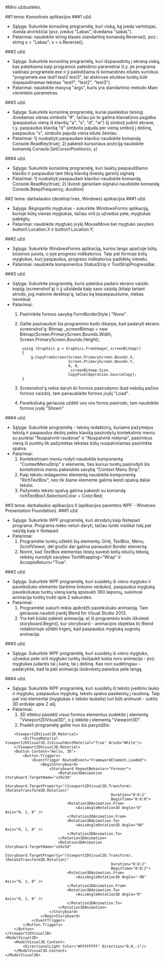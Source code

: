 ﻿#Mini užduotėlės.

##1 tema: Konsolinės aplikacijos
###1 užd. 
- Sąlyga: Sukurkite konsolinę programėlę, kuri viską, ką įveda vartotojas, išveda atvirkščiai (pvz. įvedus "Labas", išvedama "sabaL"). 
- Patarimai: naudokite string klasės standartinę komandą Reverse(), pvz.: string s = "Labas"; s = s.Reverse();

###2 užd.
- Sąlyga: Sukurkite konsolinę programėlę, kuri išspausdintų į ekraną viską, kas pateikiama kaip programos paleidimo parametrai (t.y. jei programa vadinasi programele.exe ir ji paleidžiama iš komandinės eilutės surinkus "programele.exe test1 test2 test3", tai atskirose eilutėse turėtų būti išspausdinamas tekstas "test1", "test2", "test3").
- Patarimai: naudokite masyvą "args", kuris yra standartinio metodo Main vienintelis parametras.

###3 užd.
- Sąlyga: Sukurkite konsolinę programėlę, kuriai pasileidus tiesiog išvedamas vienas simbolis "#", tačiau po to galima klaviatūros pagalba (paspaudus vieną iš klavišų "a", "s", "d", "w") šį simbolį judinti ekrane, t.y. paspaudus klavišą "d" simbolis pajuda per vieną simbolį į dešinę, paspaudus "s", simbolis pajuda viena eilute žemiau.
- Patarimai: 1) nuskaityti paspaudam klavišui naudokite komandą Console.ReadKey(true); 2) pakeisti kursoriaus poziciją naudokite komandą Console.SetCursorPosition(x, y)

###4 užd.
- Sąlyga: Sukurkite konsolinę programėlę, kuri lauktų paspaudžiamo klavišo ir paspaudus tam tikrą klavišą išvestų garsinį signalą
- Patarimai: 1) nuskaityti paspaudam klavišui naudokite komandą Console.ReadKey(true); 2) išvesti garsiniam signalui naudokite komandą Console.Beep(frequency, duration)

##2 tema: darbalaukio (desktop'inės, Windows) aplikacijos
###1 užd. 
- Sąlyga: Bėgiojantis mygtukas - sukurkite WindowsForms aplikaciją, kurioje būtų vienas mygtukas, tačiau virš jo užvedus pele, mygtukas pabėgtų.
- Patarimai: naudokite mygtuko įvykį MouseMove bei mygtuko savybes button1.Location.X ir button1.Location.Y;

###2 užd. 
- Sąlyga: Sukurkite WindowsForms aplikaciją, kurios lango apačioje būtų būsenos juosta, o joje progreso indikatorius. Taip pat formoje būtų mygtukas, kurį paspaudus, progreso indikatorius padidėtų vienetu.
- Patarimai: naudokite komponentus StatusStrip ir ToolStripProgressBar.

###3 užd.
- Sąlyga: Sukurkite programėlę, kuris paleidus padaro ekrano vaizdo kopiją (screenshot'ą) ir jį užsideda kaip savo vaizdą (kitaip tariant atrodo, jog matome desktop'ą, tačiau ką bepaspaustume, niekas neveikia)
- Patarimai:
    1) Pasirinkite formos savybę FormBorderStyle į "None".
    2) Galite pasinaudoti šia programinio kodo iškarpa, kad padaryti ekrano screenshot'ą:
            Bitmap _screenBitmap = new Bitmap(Screen.PrimaryScreen.Bounds.Width, Screen.PrimaryScreen.Bounds.Height);

            using (Graphics g = Graphics.FromImage(_screenBitmap))
            {
                g.CopyFromScreen(Screen.PrimaryScreen.Bounds.X,
                                 Screen.PrimaryScreen.Bounds.Y,
                                 0, 0,
                                 _screenBitmap.Size,
                                 CopyPixelOperation.SourceCopy);
            }     
    3) Screenshot'ą reikia daryti iki formos pasirodymo (kad nebūtų pačios formos vaizdo), tam panaudokite formos įvykį "Load".
    4) Paveiksliuką geriausia uždėti vos vos forma pasirodo, tam naudokite formos įvykį "Shown"
	
###4 užd.
- Sąlyga: Sukurkite programėlę - tekstų redaktorių, kuriame pažymėjus tekstą ir paspaudus dešinį pelės klavišą pasirodytų kontekstinis meniu su punktai "Nuspalvinti raudonai" ir "Nuspalvinti mėlynai", pasirinkus vieną iš punktų tik pažymėtas tekstas būtų nuspalvinamas pasirinkta spalva.
- Patarimai:
    1) Kontekstiniam meniu rodyti naudokite komponentą "ContextMenuStrip" ir elemente, ties kuriuo turėtų pasirodyti šis kontekstinis meniu pakeiskite savybę "Context Menu Strip".
    2) Kaip teksto redagavimo elementą naudokite komponentą "RichTextBox", nes tik šiame elemente galima keisti spalvą daliai teksto.
    3) Pažymėto teksto spalvą galima pakeisti su komandą richTextBox1.SelectionColor = Color.Red;

##3 tema: darbalaukio aplikacijos II (aplikacijos paremtos WPF - Windows Presentation Foundation).
###1 užd.
- Sąlyga: Sukurkite WPF programėlę, kuri atrodytų kaip Notepad programa. Programa nieko neturi daryti, tačiau turėti visiškai tokį pat vaizdą kaip ir Notepad.
- Patarimai:
    1) Programėlei turėtų užtekti šių elementų: Grid, TextBox, Menu, ScrollViewer, dėl grožio dar galima panaudoti Border elementą.
    2) Norint, kad TextBox elementas leistų suvesti kelių eilučių tekstą, reikėtų nurodyti savybes TextWrapping="Wrap" ir AcceptsReturn="True".
	
###2 užd.
- Sąlyga: Sukurkite WPF programėlę, kuri susidėtų iš vieno mygtuko ir paveiksliuko elemento (tarkime linksmo veiduko), paspaudus mygtuką paveiksliukas turėtų vieną kartą apsisukti 360 laipsnių, sukimosi animacija turėtų trukti apie 2 sekundes.
- Patarimai:
    1) Programėlei sukurti reikia apibrėžti paveiksliuko animaciją. Tam geriausia naudoti įrankį Blend for Visual Studio 2013.
    2) Yra keli būdai paleisti animaciją: a) iš programinio kodo iškviesti storyboard.Begin(), kur storyboard - animacijos objektas b) Blend redaktoriuje uždėti trigerį, kad paspaudus mygtuką sugrotų animacija.
	
###3 užd.
- Sąlyga: Sukurkite WPF programėlę, kuri susidėtų iš vieno mygtuko, užvedus pele virš mygtuko turėtų išsišaukti kokia nors animacija - pvz. mygtukas judantis tai į kairę, tai į dešinę. Kas nori sudėtingiau - padarykite, kad ta pati animacija išsikviestų panešus pele langą.

###4 užd.
- Sąlyga: Sukurkite WPF programėlę, kuri susidėtų iš teksto įvedimo lauko ir mygtuko, paspaudus mygtuką, teksto spalva pasikeistų į raudoną. Taip pat visi elementai (mygtukas ir teksto laukelis) turi būti animuoti - suktis 3D erdvėje apie Z ašį.
- Patarimai:
    1) 3D efektui pasiekti visus formos elementus sudėkite į elementą "Viewport2DVisual3D", o jį idėkite į elementą "Viewport3D".
    2) Pradėti programėlę galite nuo šio pavyzdžio:
<Viewport3D>
    <Viewport3D.Camera>
        <PerspectiveCamera Position="0, 0, 4"/>
    </Viewport3D.Camera>
    <Viewport2DVisual3D x:Name="v2dv3d">
        <Viewport2DVisual3D.Transform>
            <RotateTransform3D>
                <RotateTransform3D.Rotation>
                    <AxisAngleRotation3D Angle="0" Axis="0, 1, 0" />
                </RotateTransform3D.Rotation>
            </RotateTransform3D>
        </Viewport2DVisual3D.Transform>
        <Viewport2DVisual3D.Geometry>
            <MeshGeometry3D Positions="-1,1,0 -1,-1,0 1,-1,0 1,1,0"
                    TextureCoordinates="0,0 0,1 1,1 1,0" TriangleIndices="0 1 2 0 2 3"/>
        </Viewport2DVisual3D.Geometry>

        <Viewport2DVisual3D.Material>
            <DiffuseMaterial Viewport2DVisual3D.IsVisualHostMaterial="True" Brush="White"/>
        </Viewport2DVisual3D.Material>
        <Button Content="Hello, 3D">
            <Button.Triggers>
                <EventTrigger RoutedEvent="FrameworkElement.Loaded">
                    <BeginStoryboard>
                        <Storyboard RepeatBehavior="Forever">
                            <Rotation3DAnimation Storyboard.TargetName="v2dv3d"
                                                    Storyboard.TargetProperty="(Viewport2DVisual3D.Transform).(RotateTransform3D.Rotation)"
                                                    Duration="0:0:2"
                                                    BeginTime="0:0:0">
                                <Rotation3DAnimation.From>
                                    <AxisAngleRotation3D Angle="0" Axis="0, 1, 0" />
                                </Rotation3DAnimation.From>
                                <Rotation3DAnimation.To>
                                    <AxisAngleRotation3D Angle="90" Axis="0, 1, 0" />
                                </Rotation3DAnimation.To>
                            </Rotation3DAnimation>
                            <Rotation3DAnimation Storyboard.TargetName="v2dv3d"
                                                    Storyboard.TargetProperty="(Viewport2DVisual3D.Transform).(RotateTransform3D.Rotation)"
                                                    Duration="0:0:2"
                                                    BeginTime="0:0:2">
                                <Rotation3DAnimation.From>
                                    <AxisAngleRotation3D Angle="-90" Axis="0, 1, 0" />
                                </Rotation3DAnimation.From>
                                <Rotation3DAnimation.To>
                                    <AxisAngleRotation3D Angle="0" Axis="0, 1, 0" />
                                </Rotation3DAnimation.To>
                            </Rotation3DAnimation>
                        </Storyboard>
                    </BeginStoryboard>
                </EventTrigger>
            </Button.Triggers>
        </Button>
    </Viewport2DVisual3D>
    <ModelVisual3D>
        <ModelVisual3D.Content>
            <DirectionalLight Color="#FFFFFFFF" Direction="0,0,-1"/>
        </ModelVisual3D.Content>
    </ModelVisual3D>
</Viewport3D>
